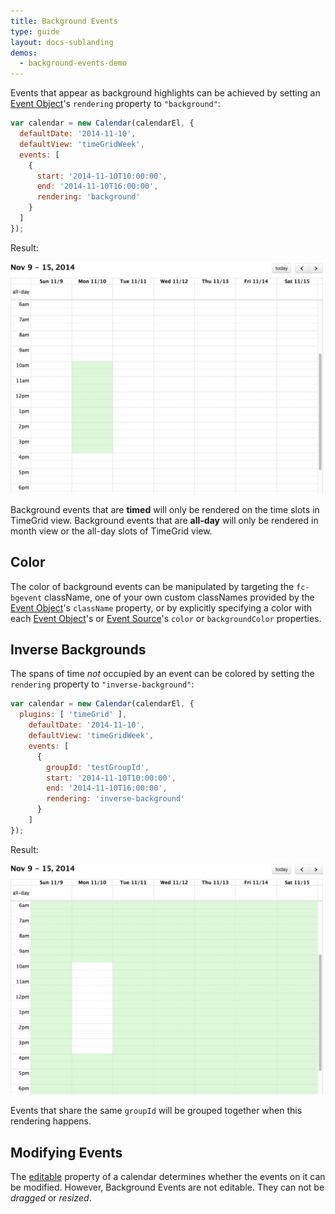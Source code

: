 ```yaml
---
title: Background Events
type: guide
layout: docs-sublanding
demos:
  - background-events-demo
---
```


Events that appear as background highlights can be achieved by setting an [Event Object](event-object)'s `rendering` property to `"background"`:

```js
var calendar = new Calendar(calendarEl, {
  defaultDate: '2014-11-10',
  defaultView: 'timeGridWeek',
  events: [
    {
      start: '2014-11-10T10:00:00',
      end: '2014-11-10T16:00:00',
      rendering: 'background'
    }
  ]
});
```

Result:

<img src='background-events.png' width='500' alt='background events example' />

Background events that are **timed** will only be rendered on the time slots in TimeGrid view. Background events that are **all-day** will only be rendered in month view or the all-day slots of TimeGrid view.


## Color

The color of background events can be manipulated by targeting the `fc-bgevent` className, one of your own custom classNames provided by the [Event Object](event-object)'s `className` property, or by explicitly specifying a color with each [Event Object](event-object)'s or [Event Source](event-source-object)'s `color` or `backgroundColor` properties.


## Inverse Backgrounds

The spans of time *not* occupied by an event can be colored by setting the `rendering` property to `"inverse-background"`:

```js
var calendar = new Calendar(calendarEl, {
  plugins: [ 'timeGrid' ],
    defaultDate: '2014-11-10',
    defaultView: 'timeGridWeek',
    events: [
      {
        groupId: 'testGroupId',
        start: '2014-11-10T10:00:00',
        end: '2014-11-10T16:00:00',
        rendering: 'inverse-background'
      }
    ]
});
```

Result:

<img src='background-events-inverse.png' width='500' alt='inverse background example' />

Events that share the same `groupId` will be grouped together when this rendering happens.

## Modifying Events

The [editable](editable) property of a calendar determines whether the events on it can be modified. However, Background Events are not editable. They can not be *dragged* or *resized*.
